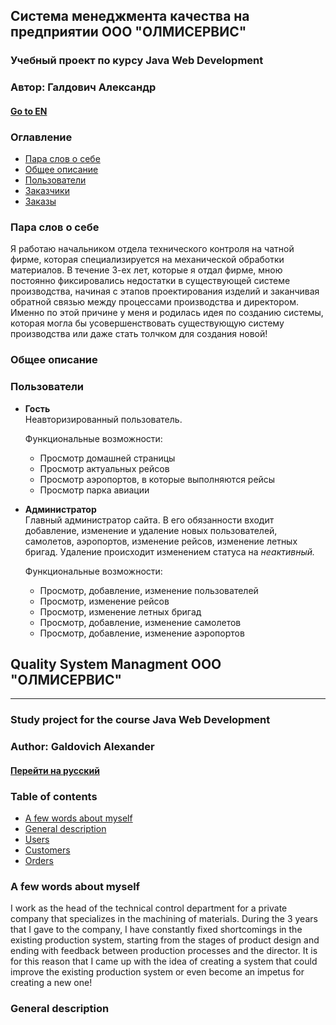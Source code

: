 Система менеджмента качества на предприятии ООО "ОЛМИСЕРВИС"
---
### Учебный проект по курсу Java Web Development
### Автор: Галдович Александр
#### [Go to EN](#english)
### Оглавление<a name="оглавление"></a> 
* [Пара слов о себе](#пара_слов)
* [Общее описание](#общее_описание)
* [Пользователи](#пользователи)
* [Заказчики](#заказчики)
* [Заказы](#заказы)

### Пара слов о себе<a name="пара_слов"></a> 
Я работаю начальником отдела технического контроля на чатной фирме, которая специализируется на механической обработки материалов. В течение 3-ех лет, которые я отдал фирме, мною постоянно фиксировались недостатки в существующей системе производства, начиная с этапов проектирования изделий и заканчивая обратной связью между процессами производства и директором. Именно по этой причине у меня и родилась идея по созданию системы, которая могла бы усовершенствовать существующую систему производства или даже стать толчком для создания новой! 
### Общее описание<a name="общее_описание"></a> 

### Пользователи<a name="пользователи"></a> 

* **Гость**  
  Неавторизированный пользователь.
    
  Функциональные возможности:
    * Просмотр домашней страницы
    * Просмотр актуальных рейсов
    * Просмотр аэропортов, в которые выполняются рейсы
    * Просмотр парка авиации
  
* **Администратор**  
  Главный администратор сайта. В его обязанности входит добавление, изменение и удаление новых пользователей, самолетов,
  аэропортов, изменение рейсов, изменение летных бригад. Удаление происходит изменением статуса на *неактивный.*
  
  Функциональные возможности:
   * Просмотр, добавление, изменение пользователей
   * Просмотр, изменение рейсов
   * Просмотр, изменение летных бригад
   * Просмотр, добавление, изменение самолетов
   * Просмотр, добавление, изменение аэропортов

## Quality System Managment ООО "ОЛМИСЕРВИС"<a name="english"></a>
---
### Study project for the course Java Web Development
### Author: Galdovich Alexander
#### [Перейти на русский](#русский)
### Table of contents<a name="contents"></a>
* [A few words about myself](#few_words)
* [General description](#description)
* [Users](#users)
* [Customers](#customers)
* [Orders](#orders)

### A few words about myself<a name="few_words"></a> 
I work as the head of the technical control department for a private company that specializes in the machining of materials. During the 3 years that I gave to the company, I have constantly fixed shortcomings in the existing production system, starting from the stages of product design and ending with feedback between production processes and the director. It is for this reason that I came up with the idea of ​​creating a system that could improve the existing production system or even become an impetus for creating a new one!

### General description<a name="description"></a> 
